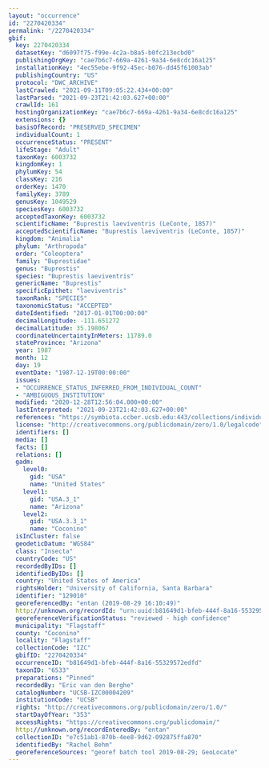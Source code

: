 ```yaml
---
layout: "occurrence"
id: "2270420334"
permalink: "/2270420334"
gbif:
  key: 2270420334
  datasetKey: "d6097f75-f99e-4c2a-b8a5-b0fc213ecbd0"
  publishingOrgKey: "cae7b6c7-669a-4261-9a34-6e8cdc16a125"
  installationKey: "4ec55ebe-9f92-45ec-b076-dd45f61003ab"
  publishingCountry: "US"
  protocol: "DWC_ARCHIVE"
  lastCrawled: "2021-09-11T09:05:22.434+00:00"
  lastParsed: "2021-09-23T21:42:03.627+00:00"
  crawlId: 161
  hostingOrganizationKey: "cae7b6c7-669a-4261-9a34-6e8cdc16a125"
  extensions: {}
  basisOfRecord: "PRESERVED_SPECIMEN"
  individualCount: 1
  occurrenceStatus: "PRESENT"
  lifeStage: "Adult"
  taxonKey: 6003732
  kingdomKey: 1
  phylumKey: 54
  classKey: 216
  orderKey: 1470
  familyKey: 3789
  genusKey: 1049529
  speciesKey: 6003732
  acceptedTaxonKey: 6003732
  scientificName: "Buprestis laeviventris (LeConte, 1857)"
  acceptedScientificName: "Buprestis laeviventris (LeConte, 1857)"
  kingdom: "Animalia"
  phylum: "Arthropoda"
  order: "Coleoptera"
  family: "Buprestidae"
  genus: "Buprestis"
  species: "Buprestis laeviventris"
  genericName: "Buprestis"
  specificEpithet: "laeviventris"
  taxonRank: "SPECIES"
  taxonomicStatus: "ACCEPTED"
  dateIdentified: "2017-01-01T00:00:00"
  decimalLongitude: -111.651272
  decimalLatitude: 35.198067
  coordinateUncertaintyInMeters: 11789.0
  stateProvince: "Arizona"
  year: 1987
  month: 12
  day: 19
  eventDate: "1987-12-19T00:00:00"
  issues:
  - "OCCURRENCE_STATUS_INFERRED_FROM_INDIVIDUAL_COUNT"
  - "AMBIGUOUS_INSTITUTION"
  modified: "2020-12-28T12:56:04.000+00:00"
  lastInterpreted: "2021-09-23T21:42:03.627+00:00"
  references: "https://symbiota.ccber.ucsb.edu:443/collections/individual/index.php?occid=129010"
  license: "http://creativecommons.org/publicdomain/zero/1.0/legalcode"
  identifiers: []
  media: []
  facts: []
  relations: []
  gadm:
    level0:
      gid: "USA"
      name: "United States"
    level1:
      gid: "USA.3_1"
      name: "Arizona"
    level2:
      gid: "USA.3.3_1"
      name: "Coconino"
  isInCluster: false
  geodeticDatum: "WGS84"
  class: "Insecta"
  countryCode: "US"
  recordedByIDs: []
  identifiedByIDs: []
  country: "United States of America"
  rightsHolder: "University of California, Santa Barbara"
  identifier: "129010"
  georeferencedBy: "entan (2019-08-29 16:10:49)"
  http://unknown.org/recordId: "urn:uuid:b81649d1-bfeb-444f-8a16-55329572edfd"
  georeferenceVerificationStatus: "reviewed - high confidence"
  municipality: "Flagstaff"
  county: "Coconino"
  locality: "Flagstaff"
  collectionCode: "IZC"
  gbifID: "2270420334"
  occurrenceID: "b81649d1-bfeb-444f-8a16-55329572edfd"
  taxonID: "6533"
  preparations: "Pinned"
  recordedBy: "Eric van den Berghe"
  catalogNumber: "UCSB-IZC00004209"
  institutionCode: "UCSB"
  rights: "http://creativecommons.org/publicdomain/zero/1.0/"
  startDayOfYear: "353"
  accessRights: "https://creativecommons.org/publicdomain/"
  http://unknown.org/recordEnteredBy: "entan"
  collectionID: "e7c51ab1-870b-4ee8-9d62-092875ffa870"
  identifiedBy: "Rachel Behm"
  georeferenceSources: "georef batch tool 2019-08-29; GeoLocate"
---
```

